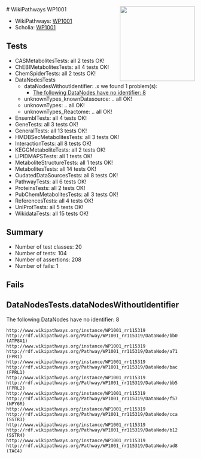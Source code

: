 <img style="float: right; width: 200px" src="https://upload.wikimedia.org/wikipedia/commons/thumb/8/83/Wplogo_with_text_500.png/640px-Wplogo_with_text_500.png" />
# WikiPathways WP1001

* WikiPathways: [WP1001](https://new.wikipathways.org/pathways/WP1001)
* Scholia: [WP1001](https://scholia.toolforge.org/wikipathways/WP1001)
## Tests
* CASMetabolitesTests: all 2 tests OK!
* ChEBIMetabolitesTests: all 4 tests OK!
* ChemSpiderTests: all 2 tests OK!
* DataNodesTests
    * dataNodesWithoutIdentifier: .x we found 1 problem(s):
        * [The following DataNodes have no identifier: 8](#d2d32fa7)
    * unknownTypes_knownDatasource: .. all OK!
    * unknownTypes: .. all OK!
    * unknownTypes_Reactome: .. all OK!
* EnsemblTests: all 4 tests OK!
* GeneTests: all 3 tests OK!
* GeneralTests: all 13 tests OK!
* HMDBSecMetabolitesTests: all 3 tests OK!
* InteractionTests: all 8 tests OK!
* KEGGMetaboliteTests: all 2 tests OK!
* LIPIDMAPSTests: all 1 tests OK!
* MetaboliteStructureTests: all 1 tests OK!
* MetabolitesTests: all 14 tests OK!
* OudatedDataSourcesTests: all 8 tests OK!
* PathwayTests: all 6 tests OK!
* ProteinsTests: all 2 tests OK!
* PubChemMetabolitesTests: all 3 tests OK!
* ReferencesTests: all 4 tests OK!
* UniProtTests: all 5 tests OK!
* WikidataTests: all 15 tests OK!


## Summary

* Number of test classes: 20
* Number of tests: 104
* Number of assertions: 208
* Number of fails: 1

## Fails

<a name="d2d32fa7" />

## DataNodesTests.dataNodesWithoutIdentifier

The following DataNodes have no identifier: 8
```
http://www.wikipathways.org/instance/WP1001_rr115319 http://rdf.wikipathways.org/Pathway/WP1001_rr115319/DataNode/bb0 (ATP8A1)
http://www.wikipathways.org/instance/WP1001_rr115319 http://rdf.wikipathways.org/Pathway/WP1001_rr115319/DataNode/a71 (FPR1)
http://www.wikipathways.org/instance/WP1001_rr115319 http://rdf.wikipathways.org/Pathway/WP1001_rr115319/DataNode/bac (FPRL1)
http://www.wikipathways.org/instance/WP1001_rr115319 http://rdf.wikipathways.org/Pathway/WP1001_rr115319/DataNode/bb5 (FPRL2)
http://www.wikipathways.org/instance/WP1001_rr115319 http://rdf.wikipathways.org/Pathway/WP1001_rr115319/DataNode/f57 (NPY6R)
http://www.wikipathways.org/instance/WP1001_rr115319 http://rdf.wikipathways.org/Pathway/WP1001_rr115319/DataNode/cca (SSTR3)
http://www.wikipathways.org/instance/WP1001_rr115319 http://rdf.wikipathways.org/Pathway/WP1001_rr115319/DataNode/b12 (SSTR4)
http://www.wikipathways.org/instance/WP1001_rr115319 http://rdf.wikipathways.org/Pathway/WP1001_rr115319/DataNode/ad8 (TAC4)
```

